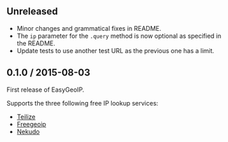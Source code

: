 Unreleased
------
* Minor changes and grammatical fixes in README.
* The `ip` parameter for the `.query` method is now optional as specified in the README.
* Update tests to use another test URL as the previous one has a limit.

0.1.0 / 2015-08-03
------
First release of EasyGeoIP.

Supports the three following free IP lookup services:
* [Teilize](https://www.telize.com)
* [Freegeoip](https://www.freegeoip.net)
* [Nekudo](http://geoip.nekudo.com)